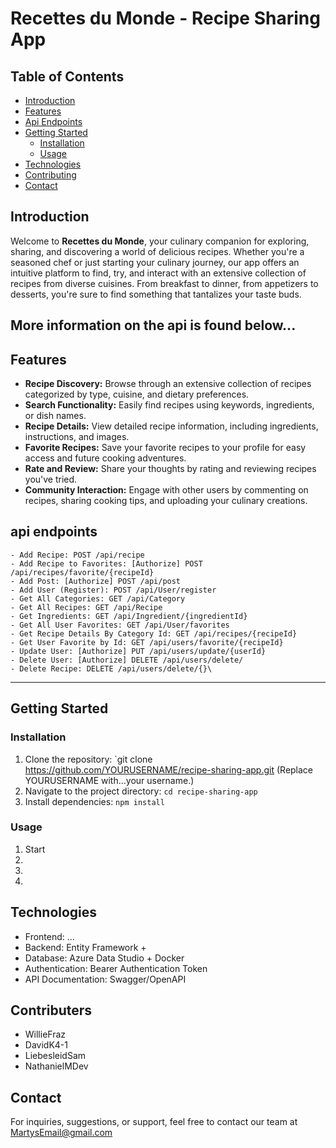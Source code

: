 # Recettes du Monde - Recipe Sharing App


## Table of Contents

- [Introduction](#introduction)
- [Features](#features)
- [Api Endpoints](#api-endpoints)
- [Getting Started](#getting-started)
  - [Installation](#installation)
  - [Usage](#usage)
- [Technologies](#technologies)
- [Contributing](#contributing)
- [Contact](#contact)

## Introduction

Welcome to **Recettes du Monde**, your culinary companion for exploring, sharing, and discovering a world of delicious recipes. Whether you're a seasoned chef or just starting your culinary journey, our app offers an intuitive platform to find, try, and interact with an extensive collection of recipes from diverse cuisines. From breakfast to dinner, from appetizers to desserts, you're sure to find something that tantalizes your taste buds.

## More information on the api is found below...

## Features

- **Recipe Discovery:** Browse through an extensive collection of recipes categorized by type, cuisine, and dietary preferences.
- **Search Functionality:** Easily find recipes using keywords, ingredients, or dish names.
- **Recipe Details:** View detailed recipe information, including ingredients, instructions, and images.
- **Favorite Recipes:** Save your favorite recipes to your profile for easy access and future cooking adventures.
- **Rate and Review:** Share your thoughts by rating and reviewing recipes you've tried.
- **Community Interaction:** Engage with other users by commenting on recipes, sharing cooking tips, and uploading your culinary creations.


<TODO add all of the ENDPOINTS and the AUTHORIZED specifications>

## api endpoints
```
- Add Recipe: POST /api/recipe
- Add Recipe to Favorites: [Authorize] POST /api/recipes/favorite/{recipeId}
- Add Post: [Authorize] POST /api/post
- Add User (Register): POST /api/User/register
- Get All Categories: GET /api/Category
- Get All Recipes: GET /api/Recipe
- Get Ingredients: GET /api/Ingredient/{ingredientId}
- Get All User Favorites: GET /api/User/favorites
- Get Recipe Details By Category Id: GET /api/recipes/{recipeId}
- Get User Favorite by Id: GET /api/users/favorite/{recipeId}
- Update User: [Authorize] PUT /api/users/update/{userId}
- Delete User: [Authorize] DELETE /api/users/delete/
- Delete Recipe: DELETE /api/users/delete/{}\
```

---

## Getting Started

### Installation

1. Clone the repository: `git clone https://github.com/YOURUSERNAME/recipe-sharing-app.git (Replace YOURUSERNAME with...your username.)
2. Navigate to the project directory: `cd recipe-sharing-app`
3. Install dependencies: `npm install`

### Usage

1. Start
2.
3.
4.
 
## Technologies

- Frontend: ...
- Backend: Entity Framework +
- Database: Azure Data Studio + Docker
- Authentication: Bearer Authentication Token
- API Documentation: Swagger/OpenAPI

## Contributers
- WillieFraz
- DavidK4-1
- LiebesleidSam
- NathanielMDev

## Contact

For inquiries, suggestions, or support, feel free to contact our team at MartysEmail@gmail.com


